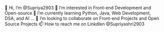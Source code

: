 👋 Hi, I’m @Supriya2903
👀 I’m interested in Front-end Development and Open-source
🌱 I’m currently learning Python, Java, Web Development, DSA, and AI ...
💞️ I’m looking to collaborate on Front-end Projects and Open Source Projects
📫 How to reach me on Linkdlen @Supriyashri2903 

<!---

